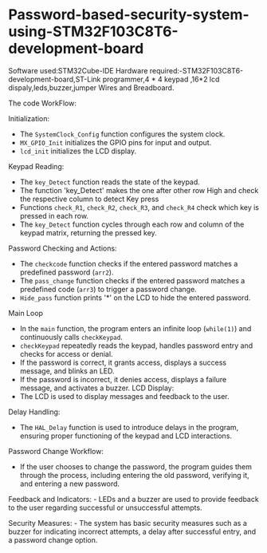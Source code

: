 # Password-based-security-system-using-STM32F103C8T6-development-board

Software used:STM32Cube-IDE
Hardware required:-STM32F103C8T6-development-board,ST-Link programmer,4 * 4 keypad ,16*2 lcd dispaly,leds,buzzer,jumper Wires and Breadboard.

The code  WorkFlow:

 Initialization:
   - The `SystemClock_Config` function configures the system clock.
   - `MX_GPIO_Init` initializes the GPIO pins for input and output.
   - `lcd_init` initializes the LCD display.

 Keypad Reading:
   - The `key_Detect` function reads the state of the keypad.
   - The function 'key_Detect' makes the one after other row High and check the respective column to detect Key press
   - Functions `check_R1`, `check_R2`, `check_R3`, and `check_R4` check which key is pressed in each row.
   - The `key_Detect` function cycles through each row and column of the keypad matrix, returning the pressed key.

Password Checking and Actions:
   - The `checkcode` function checks if the entered password matches a predefined password (`arr2`).
   - The `pass_change` function checks if the entered password matches a predefined code (`arr3`) to trigger a password change.
   - `Hide_pass` function prints '*' on the LCD to hide the entered password.

 Main Loop
   - In the `main` function, the program enters an infinite loop (`while(1)`) and continuously calls `checkKeypad`.
   - `checkKeypad` repeatedly reads the keypad, handles password entry and checks for access or denial.
   - If the password is correct, it grants access, displays a success message, and blinks an LED.
   - If the password is incorrect, it denies access, displays a failure message, and activates a buzzer.
LCD Display:
   - The LCD is used to display messages and feedback to the user.

Delay Handling:
   - The `HAL_Delay` function is used to introduce delays in the program, ensuring proper functioning of the keypad and LCD interactions.

Password Change Workflow:
   - If the user chooses to change the password, the program guides them through the process, including entering the old password, verifying it, and entering a new password.

Feedback and Indicators:
    - LEDs and a buzzer are used to provide feedback to the user regarding successful or unsuccessful attempts.

Security Measures:
    - The system has basic security measures such as a buzzer for indicating incorrect attempts, a delay after successful entry, and a password change option.




